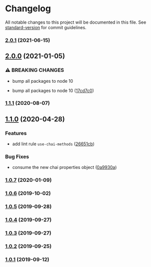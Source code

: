 # Changelog

All notable changes to this project will be documented in this file. See [standard-version](https://github.com/conventional-changelog/standard-version) for commit guidelines.

### [2.0.1](https://github.com/CrowdStrike/faltest/compare/eslint-plugin-faltest@2.0.0...eslint-plugin-faltest@2.0.1) (2021-06-15)

## [2.0.0](https://github.com/CrowdStrike/faltest/compare/eslint-plugin-faltest@1.1.1...eslint-plugin-faltest@2.0.0) (2021-01-05)


### ⚠ BREAKING CHANGES

* bump all packages to node 10

* bump all packages to node 10 ([17cd7c0](https://github.com/CrowdStrike/faltest/commit/17cd7c0173a4c57e15b1b187b73411c4e466b9b0))

### [1.1.1](https://github.com/CrowdStrike/faltest/compare/eslint-plugin-faltest@1.1.0...eslint-plugin-faltest@1.1.1) (2020-08-07)

## [1.1.0](https://github.com/CrowdStrike/faltest/compare/eslint-plugin-faltest@1.0.7...eslint-plugin-faltest@1.1.0) (2020-04-28)


### Features

* add lint rule `use-chai-methods` ([26651cb](https://github.com/CrowdStrike/faltest/commit/26651cbd74d64e2d6bcb0a58d12f315a99757f18))


### Bug Fixes

* consume the new chai properties object ([0a9930a](https://github.com/CrowdStrike/faltest/commit/0a9930a82cff67ef4d7069921a72dff3933a435e))

### [1.0.7](https://github.com/CrowdStrike/faltest/compare/eslint-plugin-faltest@1.0.6...eslint-plugin-faltest@1.0.7) (2020-01-09)

### [1.0.6](https://github.com/CrowdStrike/faltest/compare/eslint-plugin-faltest@1.0.5...1.0.6) (2019-10-02)

### [1.0.5](https://github.com/CrowdStrike/faltest/compare/eslint-plugin-faltest@1.0.4...1.0.5) (2019-09-28)

### [1.0.4](https://github.com/CrowdStrike/faltest/compare/eslint-plugin-faltest@1.0.3...1.0.4) (2019-09-27)

### [1.0.3](https://github.com/CrowdStrike/faltest/compare/eslint-plugin-faltest@1.0.2...1.0.3) (2019-09-27)

### [1.0.2](https://github.com/CrowdStrike/faltest/compare/eslint-plugin-faltest@1.0.1...1.0.2) (2019-09-25)

### [1.0.1](https://github.com/CrowdStrike/faltest/compare/eslint-plugin-faltest@1.0.0...1.0.1) (2019-09-12)
